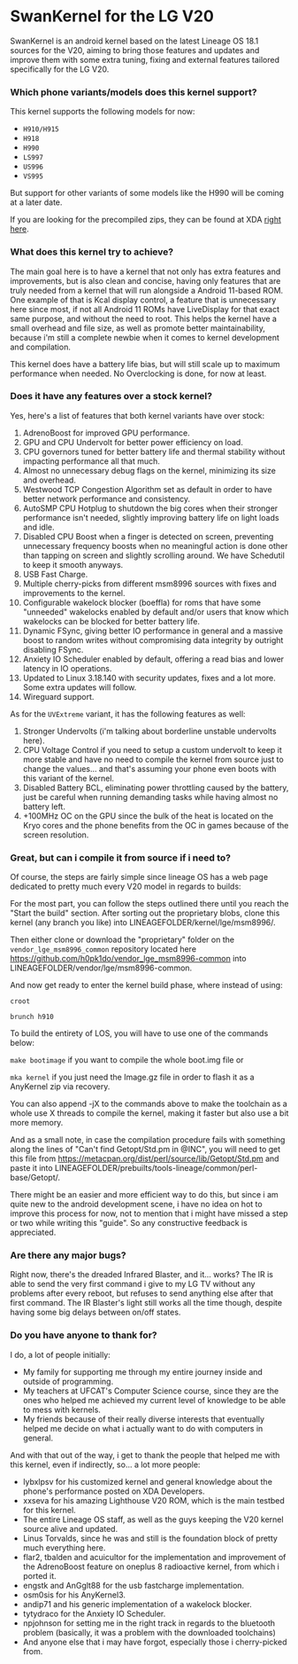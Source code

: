 # SwanKernel for the LG V20

SwanKernel is an android kernel based on the latest Lineage OS 18.1 sources for the V20, aiming to bring those features and updates and improve them with some extra tuning, fixing and external features tailored specifically for the LG V20.

### Which phone variants/models does this kernel support?

This kernel supports the following models for now:

* `H910/H915`
* `H918`
* `H990`
* `LS997`
* `US996`
* `VS995`

But support for other variants of some models like the H990 will be coming at a later date.

If you are looking for the precompiled zips, they can be found at XDA [right here](https://forum.xda-developers.com/t/kernel-3-18-140-swankernel-for-the-lg-v20.4352171/).

### What does this kernel try to achieve?

The main goal here is to have a kernel that not only has extra features and improvements, but is also clean and concise, having only features that are truly needed from a kernel that will run alongside a Android 11-based ROM. One example of that is Kcal display control, a feature that is unnecessary here since most, if not all Android 11 ROMs have LiveDisplay for that exact same purpose, and without the need to root. 
This helps the kernel have a small overhead and file size, as well as promote better maintainability, because i'm still a complete newbie when it comes to kernel development and compilation.

This kernel does have a battery life bias, but will still scale up to maximum performance when needed. No Overclocking is done, for now at least.

### Does it have any features over a stock kernel?

Yes, here's a list of features that both kernel variants have over stock:

1. AdrenoBoost for improved GPU performance.
2. GPU and CPU Undervolt for better power efficiency on load.
3. CPU governors tuned for better battery life and thermal stability without impacting performance all that much.
4. Almost no unnecessary debug flags on the kernel, minimizing its size and overhead.
5. Westwood TCP Congestion Algorithm set as default in order to have better network performance and consistency.
6. AutoSMP CPU Hotplug to shutdown the big cores when their stronger performance isn't needed, slightly improving battery life on light loads and idle.
7. Disabled CPU Boost when a finger is detected on screen, preventing unnecessary frequency boosts when no meaningful action is done other than tapping on screen and slightly scrolling around. We have Schedutil to keep it smooth anyways.
8. USB Fast Charge.
9. Multiple cherry-picks from different msm8996 sources with fixes and improvements to the kernel.
10. Configurable wakelock blocker (boeffla) for roms that have some "unneeded" wakelocks enabled by default and/or users that know which wakelocks can be blocked for better battery life.
11. Dynamic FSync, giving better IO performance in general and a massive boost to random writes without compromising data integrity by outright disabling FSync.
12. Anxiety IO Scheduler enabled by default, offering a read bias and lower latency in IO operations.
13. Updated to Linux 3.18.140 with security updates, fixes and a lot more. Some extra updates will follow.
14. Wireguard support.

As for the `UVExtreme` variant, it has the following features as well:

1. Stronger Undervolts (i'm talking about borderline unstable undervolts here).
2. CPU Voltage Control if you need to setup a custom undervolt to keep it more stable and have no need to compile the kernel from source just to change the values... and that's assuming your phone even boots with this variant of the kernel.
3. Disabled Battery BCL, eliminating power throttling caused by the battery, just be careful when running demanding tasks while having almost no battery left.
4. +100MHz OC on the GPU since the bulk of the heat is located on the Kryo cores and the phone benefits from the OC in games because of the screen resolution.

### Great, but can i compile it from source if i need to?

Of course, the steps are fairly simple since lineage OS has a web page dedicated to pretty much every V20 model in regards to builds:

For the most part, you can follow the steps outlined there until you reach the "Start the build" section.
After sorting out the proprietary blobs, clone this kernel (any branch you like) into LINEAGEFOLDER/kernel/lge/msm8996/.

Then either clone or download the "proprietary" folder on the `vendor_lge_msm8996_common` repository located here https://github.com/h0pk1do/vendor_lge_msm8996-common into LINEAGEFOLDER/vendor/lge/msm8996-common.

And now get ready to enter the kernel build phase, where instead of using: 

`croot`

`brunch h910`

To build the entirety of LOS, you will have to use one of the commands below:

`make bootimage` if you want to compile the whole boot.img file or

`mka kernel` if you just need the Image.gz file in order to flash it as a AnyKernel zip via recovery.


You can also append -jX to the commands above to make the toolchain as a whole use X threads to compile the kernel, making it faster but also use a bit more memory.

And as a small note, in case the compilation procedure fails with something along the lines of "Can't find Getopt/Std.pm in @INC", you will need to get this file from https://metacpan.org/dist/perl/source/lib/Getopt/Std.pm and paste it into LINEAGEFOLDER/prebuilts/tools-lineage/common/perl-base/Getopt/.

There might be an easier and more efficient way to do this, but since i am quite new to the android development scene, i have no idea on hot to improve this process for now, not to mention that i might have missed a step or two while writing this "guide". So any constructive feedback is appreciated.

### Are there any major bugs?

Right now, there's the dreaded Infrared Blaster, and it... works? The IR is able to send the very first command i give to my LG TV without any problems after every reboot, but refuses to send anything else after that first command. The IR Blaster's light still works all the time though, despite having some big delays between on/off states.

### Do you have anyone to thank for?

I do, a lot of people initially:

* My family for supporting me through my entire journey inside and outside of programming.
* My teachers at UFCAT's Computer Science course, since they are the ones who helped me achieved my current level of knowledge to be able to mess with kernels.
* My friends because of their really diverse interests that eventually helped me decide on what i actually want to do with computers in general.

And with that out of the way, i get to thank the people that helped me with this kernel, even if indirectly, so... a lot more people:
* lybxlpsv for his customized kernel and general knowledge about the phone's performance posted on XDA Developers.
* xxseva for his amazing Lighthouse V20 ROM, which is the main testbed for this kernel.
* The entire Lineage OS staff, as well as the guys keeping the V20 kernel source alive and updated.
* Linus Torvalds, since he was and still is the foundation block of pretty much everything here.
* flar2, tbalden and acuicultor for the implementation and improvement of the AdrenoBoost feature on oneplus 8 radioactive kernel, from which i ported it.
* engstk and AnGglt88 for the usb fastcharge implementation.
* osm0sis for his AnyKernel3.
* andip71 and his generic implementation of a wakelock blocker.
* tytydraco for the Anxiety IO Scheduler.
* npjohnson for setting me in the right track in regards to the bluetooth problem (basically, it was a problem with the downloaded toolchains) 
* And anyone else that i may have forgot, especially those i cherry-picked from.
